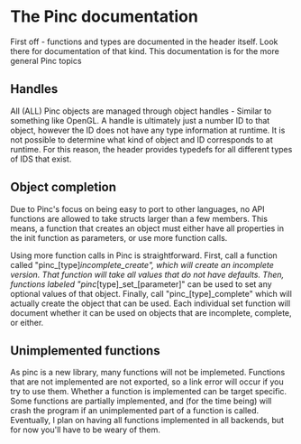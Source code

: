 # The Pinc documentation

First off - functions and types are documented in the header itself. Look there for documentation of that kind.
This documentation is for the more general Pinc topics

## Handles
All (ALL) Pinc objects are managed through object handles - Similar to something like OpenGL. A handle is ultimately just a number ID to that object, however the ID does not have any type information at runtime. It is not possible to determine what kind of object and ID corresponds to at runtime. For this reason, the header provides typedefs for all different types of IDS that exist.

## Object completion
Due to Pinc's focus on being easy to port to other languages, no API functions are allowed to take structs larger than a few members. This means, a function that creates an object must either have all properties in the init function as parameters, or use more function calls.

Using more function calls in Pinc is straightforward. First, call a function called "pinc_[type]_incomplete_create", which will create an incomplete version. That function will take all values that do not have defaults. Then, functions labeled "pinc_[type]\_set\_[parameter]" can be used to set any optional values of that object. Finally, call "pinc_[type]_complete" which will actually create the object that can be used. Each individual set function will document whether it can be used on objects that are incomplete, complete, or either.

## Unimplemented functions
As pinc is a new library, many functions will not be implemeted. Functions that are not implemented are not exported, so a link error will occur if you try to use them. Whether a function is implemented can be target specific. Some functions are partially implemented, and (for the time being) will crash the program if an unimplemented part of a function is called. Eventually, I plan on having all functions implemented in all backends, but for now you'll have to be weary of them.
